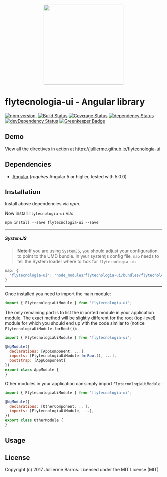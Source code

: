 <p align="center">
  <img height="256px" width="256px" style="text-align: center;" src="https://cdn.rawgit.com/jullierme/flytecnologia-ui/master/demo/src/assets/logo.svg">
</p>

# flytecnologia-ui - Angular library

[![npm version](https://badge.fury.io/js/flytecnologia-ui.svg)](https://badge.fury.io/js/flytecnologia-ui),
[![Build Status](https://travis-ci.org/jullierme/flytecnologia-ui.svg?branch=master)](https://travis-ci.org/jullierme/flytecnologia-ui)
[![Coverage Status](https://coveralls.io/repos/github/jullierme/flytecnologia-ui/badge.svg?branch=master)](https://coveralls.io/github/jullierme/flytecnologia-ui?branch=master)
[![dependency Status](https://david-dm.org/jullierme/flytecnologia-ui/status.svg)](https://david-dm.org/jullierme/flytecnologia-ui)
[![devDependency Status](https://david-dm.org/jullierme/flytecnologia-ui/dev-status.svg?branch=master)](https://david-dm.org/jullierme/flytecnologia-ui#info=devDependencies)
[![Greenkeeper Badge](https://badges.greenkeeper.io/jullierme/flytecnologia-ui.svg)](https://greenkeeper.io/)

## Demo

View all the directives in action at https://jullierme.github.io/flytecnologia-ui

## Dependencies
* [Angular](https://angular.io) (*requires* Angular 5 or higher, tested with 5.0.0)

## Installation
Install above dependencies via *npm*. 

Now install `flytecnologia-ui` via:
```shell
npm install --save flytecnologia-ui --save
```

---
##### SystemJS
>**Note**:If you are using `SystemJS`, you should adjust your configuration to point to the UMD bundle.
In your systemjs config file, `map` needs to tell the System loader where to look for `flytecnologia-ui`:
```js
map: {
  'flytecnologia-ui': 'node_modules/flytecnologia-ui/bundles/flytecnologia-ui.umd.js',
}
```
---

Once installed you need to import the main module:
```js
import { FlytecnologiaUiModule } from 'flytecnologia-ui';
```
The only remaining part is to list the imported module in your application module. The exact method will be slightly
different for the root (top-level) module for which you should end up with the code similar to (notice ` FlytecnologiaUiModule.forRoot()`):
```js
import { FlytecnologiaUiModule } from 'flytecnologia-ui';

@NgModule({
  declarations: [AppComponent, ...],
  imports: [FlytecnologiaUiModule.forRoot(), ...],  
  bootstrap: [AppComponent]
})
export class AppModule {
}
```

Other modules in your application can simply import ` FlytecnologiaUiModule `:

```js
import { FlytecnologiaUiModule } from 'flytecnologia-ui';

@NgModule({
  declarations: [OtherComponent, ...],
  imports: [FlytecnologiaUiModule, ...], 
})
export class OtherModule {
}
```

## Usage



## License

Copyright (c) 2017 Jullierme Barros. Licensed under the MIT License (MIT)

